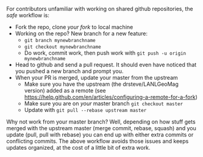 For contributors unfamiliar with working on shared github repositories,
the _safe_ workflow is:

- Fork the repo, clone _your fork_ to local machine
- Working on the repo? New branch for a new feature:
  - `git branch mynewbranchname`
  - `git checkout mynewbranchname`
  - Do work, commit work, then push work with `git push -u origin mynewbranchname`
- Head to github and send a pull request. It should even have noticed that you pushed a new branch and prompt you.
- When your PR is merged, update your master from the upstream
  - Make sure you have the upstream (the drsteve/LANLGeoMag version) added as a remote (see https://help.github.com/en/articles/configuring-a-remote-for-a-fork)
  - Make sure you are on _your_ master branch `git checkout master`
  - Update with `git pull --rebase upstream master`

Why not work from your master branch?
Well, depending on how stuff gets merged with the upstream master (merge commit, rebase, squash)
and you update (pull, pull with rebase) you can end up with either extra commits or conflicting
commits. The above workflow avoids those issues and keeps updates organized, at the cost of a
little bit of extra work.
